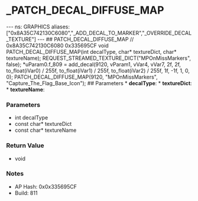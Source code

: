 # _PATCH_DECAL_DIFFUSE_MAP

--- ns: GRAPHICS aliases: ["0x8A35C742130C6080","_ADD_DECAL_TO_MARKER","_OVERRIDE_DECAL_TEXTURE"] --- ## PATCH_DECAL_DIFFUSE_MAP  // 0x8A35C742130C6080 0x335695CF void PATCH_DECAL_DIFFUSE_MAP(int decalType, char* textureDict, char* textureName);  REQUEST_STREAMED_TEXTURE_DICT("MPOnMissMarkers", false); *uParam0.f_809 = add_decal(9120, vParam1, vVar4, vVar7, 2f, 2f, to_float(iVar0) / 255f, to_float(iVar1) / 255f, to_float(iVar2) / 255f, 1f, -1f, 1, 0, 0); PATCH_DECAL_DIFFUSE_MAP(9120, "MPOnMissMarkers", "Capture_The_Flag_Base_Icon");  ## Parameters * **decalType**: * **textureDict**: * **textureName**:

### Parameters
* int decalType
* const char* textureDict
* const char* textureName

### Return Value
* void

### Notes
* AP Hash: 0x0x335695CF
* Build: 811

